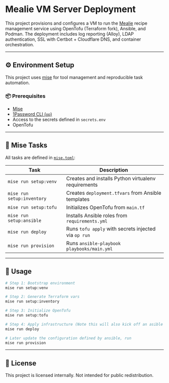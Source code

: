 # Mealie VM Server Deployment

This project provisions and configures a VM to run the
[Mealie](https://mealie.io) recipe management service using OpenTofu (Terraform
fork), Ansible, and Podman. The deployment includes log reporting (Alloy), LDAP
authentication, SSL with Certbot + Cloudflare DNS, and container orchestration.

---

## ⚙️ Environment Setup

This project uses [mise](https://mise.jdx.dev) for tool management and
reproducible task automation.

### 📦 Prerequisites

* [Mise](https://mise.jdx.dev)
* [1Password CLI (`op`)](https://developer.1password.com/docs/cli)
* Access to the secrets defined in `secrets.env`
* OpenTofu

---

## 🧰 Mise Tasks

All tasks are defined in [`mise.toml`](./mise.toml):

| Task                       | Description                                          |
| -------------------------- | ---------------------------------------------------- |
| `mise run setup:venv`      | Creates and installs Python virtualenv requirements  |
| `mise run setup:inventory` | Creates `deployment.tfvars` from Ansible templates   |
| `mise run setup:tofu`      | Initializes OpenTofu from `main.tf`                  |
| `mise run setup:ansible`   | Installs Ansible roles from `requirements.yml`       |
| `mise run deploy`          | Runs `tofu apply` with secrets injected via `op run` |
| `mise run provision`       | Runs `ansible-playbook playbooks/main.yml`           |

---

## 🚀 Usage

```bash
# Step 1: Bootstrap environment
mise run setup:venv

# Step 2: Generate Terraform vars
mise run setup:inventory

# Step 3: Initialize OpenTofu
mise run setup:tofu

# Step 4: Apply infrastructure (Note this will also kick off an asible run.)
mise run deploy

# Later update the configuration defined by ansible, run
mise run provision
```

---

## 📄 License

This project is licensed internally. Not intended for public redistribution.

